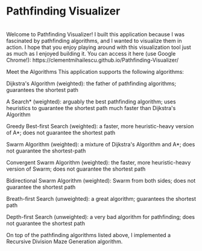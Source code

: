 <h1>Pathfinding Visualizer</h1>
<br/>
Welcome to Pathfinding Visualizer! I built this application because I was fascinated by pathfinding algorithms, and I wanted to visualize them in action. I hope that you enjoy playing around with this visualization tool just as much as I enjoyed building it. You can access it here (use Google Chrome!): https://clementmihailescu.github.io/Pathfinding-Visualizer/

Meet the Algorithms
This application supports the following algorithms:

Dijkstra's Algorithm (weighted): the father of pathfinding algorithms; guarantees the shortest path

A Search* (weighted): arguably the best pathfinding algorithm; uses heuristics to guarantee the shortest path much faster than Dijkstra's Algorithm

Greedy Best-first Search (weighted): a faster, more heuristic-heavy version of A*; does not guarantee the shortest path

Swarm Algorithm (weighted): a mixture of Dijkstra's Algorithm and A*; does not guarantee the shortest-path

Convergent Swarm Algorithm (weighted): the faster, more heuristic-heavy version of Swarm; does not guarantee the shortest path

Bidirectional Swarm Algorithm (weighted): Swarm from both sides; does not guarantee the shortest path

Breath-first Search (unweighted): a great algorithm; guarantees the shortest path

Depth-first Search (unweighted): a very bad algorithm for pathfinding; does not guarantee the shortest path

On top of the pathfinding algorithms listed above, I implemented a Recursive Division Maze Generation algorithm.


